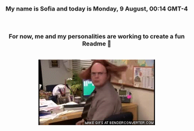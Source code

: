 


<div align="center">
<h3 >My name is Sofia and today is Monday, 9 August, 00:14 GMT-4</h3><br>
<h3 >For now, me and my personalities are working to create a fun Readme 👋
</h3><br>
<img src='img/dwight.gif' alt='working...'/>
</div>
